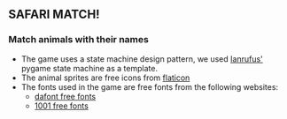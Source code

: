 ## SAFARI MATCH!
### Match animals  with their names

* The game uses a state machine design pattern, we used [Ianrufus'](https://github.com/ianrufus/youtube/tree/main/pygame-state) pygame state machine as a template.
* The animal sprites are free icons from [flaticon](https://www.flaticon.com/)
* The fonts used in the game are free fonts from the following websites:
    - [dafont free fonts](https://www.dafont.com/)
    - [1001 free fonts](https://www.1001freefonts.com/)





